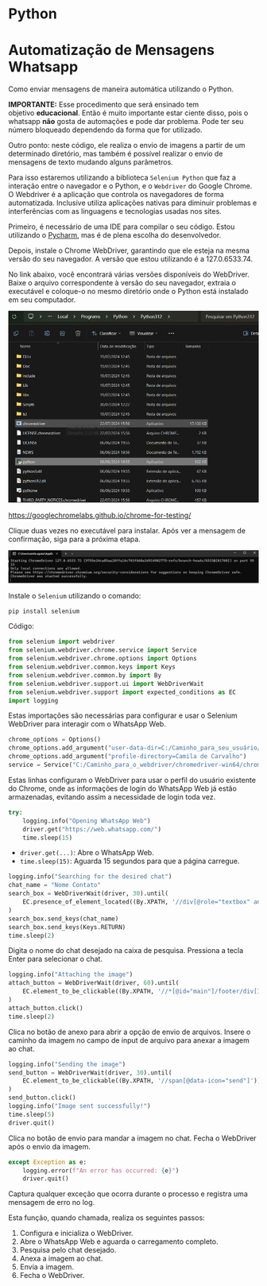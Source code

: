 # Python

# Automatização de Mensagens Whatsapp

Como enviar mensagens de maneira automática utilizando o Python.

**IMPORTANTE:** Esse procedimento que será ensinado tem objetivo **educacional**. Então é muito importante estar ciente disso, pois o whatsapp **não** gosta de automações e pode dar problema. Pode ter seu número bloqueado dependendo da forma que for utilizado. 

Outro ponto: neste código, ele realiza o envio de imagens a partir de um determinado diretório, mas também é possível realizar o envio de mensagens de texto mudando alguns parâmetros.

Para isso estaremos utilizando a biblioteca `Selenium Python` que faz a interação entre o navegador e o Python, e o `Webdriver` do Google Chrome. O Webdriver é a aplicação que controla os navegadores de forma automatizada. Inclusive utiliza aplicações nativas para diminuir problemas e interferências com as linguagens e tecnologias usadas nos sites.

Primeiro, é necessário de uma IDE para compilar o seu código. Estou utilizando o [Pycharm](https://www.jetbrains.com/pycharm/download/?section=windows), mas é de plena escolha do desenvolvedor. 

Depois, instale o Chrome WebDriver, garantindo que ele esteja na mesma versão do seu navegador. A versão que estou utilizando é a 127.0.6533.74. 

No link abaixo, você encontrará várias versões disponíveis do WebDriver. Baixe o arquivo correspondente à versão do seu navegador, extraia o executável e coloque-o no mesmo diretório onde o Python está instalado em seu computador.

![Untitled](Python%2054276011384c498eb9c7a848bd5726af/Untitled.png)

https://googlechromelabs.github.io/chrome-for-testing/

Clique duas vezes no executável para instalar. Após ver a mensagem de confirmação, siga para a próxima etapa.

![Untitled](Python%2054276011384c498eb9c7a848bd5726af/Untitled%201.png)

Instale o `Selenium` utilizando o comando:

```jsx
pip install selenium
```

Código:

```python
from selenium import webdriver
from selenium.webdriver.chrome.service import Service
from selenium.webdriver.chrome.options import Options
from selenium.webdriver.common.keys import Keys
from selenium.webdriver.common.by import By
from selenium.webdriver.support.ui import WebDriverWait
from selenium.webdriver.support import expected_conditions as EC
import logging

```

Estas importações são necessárias para configurar e usar o Selenium WebDriver para interagir com o WhatsApp Web.

```python
chrome_options = Options()
chrome_options.add_argument("user-data-dir=C:/Caminho_para_seu_usuário/Users/")
chrome_options.add_argument("profile-directory=Camila de Carvalho")
service = Service("C:/Caminho_para_o_webdriver/chromedriver-win64/chromedriver.exe")driver = webdriver.Chrome(service=service, options=chrome_options)
```

Estas linhas configuram o WebDriver para usar o perfil do usuário existente do Chrome, onde as informações de login do WhatsApp Web já estão armazenadas, evitando assim a necessidade de login toda vez.

```python
try:
    logging.info("Opening WhatsApp Web")
    driver.get("https://web.whatsapp.com/")
    time.sleep(15)

```

- `driver.get(...)`: Abre o WhatsApp Web.
- `time.sleep(15)`: Aguarda 15 segundos para que a página carregue.

```python
logging.info("Searching for the desired chat")
chat_name = "Nome Contato"
search_box = WebDriverWait(driver, 30).until(
    EC.presence_of_element_located((By.XPATH, '//div[@role="textbox" and @data-tab="3"]'))
)
search_box.send_keys(chat_name)
search_box.send_keys(Keys.RETURN)
time.sleep(2)

```

Digita o nome do chat desejado na caixa de pesquisa. Pressiona a tecla Enter para selecionar o chat.

```python
logging.info("Attaching the image")
attach_button = WebDriverWait(driver, 60).until(
    EC.element_to_be_clickable((By.XPATH, '//*[@id="main"]/footer/div[1]/div/span[2]/div/div[1]/div[2]/div/div/div/span'))
)
attach_button.click()
time.sleep(2)
```

Clica no botão de anexo para abrir a opção de envio de arquivos. Insere o caminho da imagem no campo de input de arquivo para anexar a imagem ao chat.

```python
logging.info("Sending the image")
send_button = WebDriverWait(driver, 30).until(
    EC.element_to_be_clickable((By.XPATH, '//span[@data-icon="send"]'))
)
send_button.click()
logging.info("Image sent successfully!")
time.sleep(5)
driver.quit()
```

Clica no botão de envio para mandar a imagem no chat. Fecha o WebDriver após o envio da imagem.

```python
except Exception as e:
    logging.error(f"An error has occurred: {e}")
    driver.quit()
```

Captura qualquer exceção que ocorra durante o processo e registra uma mensagem de erro no log.

Esta função, quando chamada, realiza os seguintes passos:

1. Configura e inicializa o WebDriver.
2. Abre o WhatsApp Web e aguarda o carregamento completo.
3. Pesquisa pelo chat desejado.
4. Anexa a imagem ao chat.
5. Envia a imagem.
6. Fecha o WebDriver.
